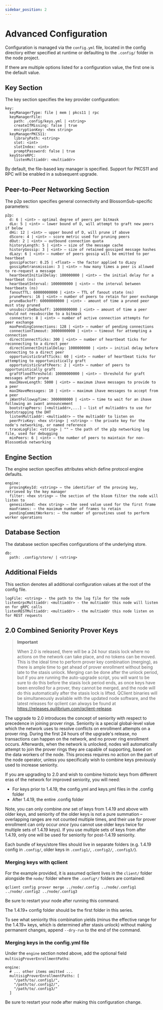 ```yaml
---
sidebar_position: 2
---
```


# Advanced Configuration

Configuration is managed via the `config.yml` file, located in the config directory either specified at runtime or defaulting to the `.config/` folder in the node project. 

If there are multiple options listed for a configuration value, the first one is the default value.

## Key Section

The key section specifies the key provider configuration:

```
key:
  keyManagerType: file | mem | pkcs11 | rpc
  keyManagerFile:
    path: .config/keys.yml | <string>
    createIfMissing: false | true
    encryptionKey: <hex string>
  keyManagerPKCS11:
    libraryPath: <string>
    slot: <int>
    slotIndex: <int>
    promptPassword: false | true
  keyStoreRPC:
    listenMultiaddr: <multiaddr>
```

By default, the file-based key manager is specified. Support for PKCS11 and RPC will be enabled in a subsequent upgrade.

## Peer-to-Peer Networking Section

The p2p section specifies general connectivity and BlossomSub-specific parameters:

```
p2p:
  d: 6 | <int> – optimal degree of peers per bitmask
  dLo: 5 | <int> – lower bound of D, will attempt to graft new peers if below
  dHi: 12 | <int> – upper bound of D, will prune if above
  dScore: 4 | <int> – score metric used for pruning peers
  dOut: 2 | <int> – outbound connection quota
  historyLength: 5 | <int> – size of the message cache
  historyGossip: 3 | <int> – size of retained gossiped message hashes
  dLazy: 6 | <int> – number of peers gossip will be emitted to per heartbeat
  gossipFactor: 0.25 | <float> – the factor applied to dLazy
  gossipRetransmission: 3 | <int> – how many times a peer is allowed to re-request a message
  heartbeatInitialDelay: 100000000 | <int> – the initial delay for a heartbeat (ns)
  heartbeatInterval: 1000000000 | <int> – the interval between heartbeats (ns)
  fanoutTTL: 60000000000 | <int> – TTL of fanout state (ns)
  prunePeers: 16 | <int> – number of peers to retain for peer exchange
  pruneBackoff: 60000000000 | <int> - amount of time a pruned peer must stay pruned
  unsubscribeBackoff: 10000000000 | <int> – amount of time a peer should not resubscribe to a bitmask
  connectors: 8 | <int> – number of active connection attempts for peer exchange
  maxPendingConnections: 128 | <int> – number of pending connections
  connectionTimeout: 30000000000 | <int> – timeout for attempting a connection
  directConnectTicks: 300 | <int> – number of heartbeat ticks for reconnecting to a direct peer
  directConnectInitialDelay: 1000000000 | <int> – initial delay before connecting to a direct peer
  opportunisticGraftTicks: 60 | <int> – number of heartbeat ticks for attempting to opportunistically graft
  opportunisticGraftPeers: 2 | <int> – number of peers to opportunistically graft
  graftFloodThreshold: 10000000000 | <int> – threshold for graft messages after prune
  maxIHaveLength: 5000 | <int> – maximum ihave messages to provide to a peer
  maxIHaveMessages: 10 | <int> – maximum ihave messages to accept from a peer
  iWantFollowupTime: 3000000000 | <int> – time to wait for an ihave following an iwant announcement
  bootstrapPeers: [<multiaddr>,...] – list of multiaddrs to use for bootstrapping the DHT
  listenMultiaddr: <multiaddr> – the multiaddr to listen on
  peerPrivKey: <hex string> | <string> – the private key for the node's networking, or named reference
  traceLogFile: <string> | "" – the path of the p2p networking log file, used for debugging
  minPeers: 6 | <int> – the number of peers to maintain for non-BlossomSub networking
```

## Engine Section

The engine section specifies attributes which define protocol engine defaults.

```
engine:
  provingKeyId: <string> – the identifier of the proving key, retrieved by the key manager
  filter: <hex string> – the section of the bloom filter the node will listen to
  genesisSeed: <hex string> – the seed value used for the first frame
  maxFrames: – the maximum number of frames to retain
  pendingCommitWorkers: – the number of goroutines used to perform worker operations
```

## Database Section

The database section specifies configurations of the underlying store.

```
db:
  path: .config/store/ | <string>
```

## Additional Fields

This section denotes all additional configuration values at the root of the config file.

```
logFile: <string> - the path to the log file for the node
listenGrpcMultiaddr: <multiaddr> - the multiaddr this node will listen on for gRPC calls 
listenRESTMultiaddr: <multiaddr> - the multiaddr this node listen on for REST requests
```

## 2.0 Combined Seniority Prover Keys

> **Important**
> 
> When 2.0 is released, there will be a 24 hour stasis lock where no actions on the network can take place, and no tokens can be moved. This is the ideal time to perform prover key combination (merging), as there is ample time to get ahead of prover enrollment without being late to the stasis unlock. Merging can be done after the unlock period, but if you are running the auto-upgrade script, you will want to be sure to do this before the stasis lock period ends, as once keys have been enrolled for a prover, they cannot be merged, and the node will do this automatically after the stasis lock is lifted. QClient binaries will be simultaneously available with the updated node software, and the latest releases for qclient can always be found at https://releases.quilibrium.com/qclient-release.

The upgrade to 2.0 introduces the concept of seniority with respect to precedence in joining prover rings. Seniority is a special global-level value which the network uses to resolve conflicts on enrollment attempts on a prover ring. During the first 24 hours of the upgrade's release, no transactions can happen on the network, and no prover ring enrollment occurs. Afterwards, when the network is unlocked, nodes will automatically attempt to join the prover rings they are capable of supporting, based on the data workers of the node. This process requires no action on the part of the node operator, unless you specifically wish to combine keys previously used to increase seniority.

If you are upgrading to 2.0 and wish to combine historic keys from different eras of the network for improved seniority, you will need:

- For keys prior to 1.4.19, the config.yml and keys.yml files in the .config folder
- After 1.4.19, the entire .config folder

Note, you can only combine _one_ set of keys from 1.4.19 and above with older keys, and seniority of the older keys is not a pure summation – overlapping ranges are not counted multiple times, and their use for prover enrollment can only occur _once_ (you cannot use older keys twice for multiple sets of 1.4.19 keys). If you use multiple sets of keys from after 1.4.19, only one will be used for seniority for post-1.4.19 seniority.

Each bundle of keys/store files should live in separate folders (e.g. 1.4.19 config in `.config/`, older keys in `.config1/`, `.config2/`, `.config3/`).

### Merging keys with qclient

For the example provided, it is assumed qclient lives in the `client/` folder alongside the `node/` folder where the `.config*/` folders are contained:

```
qclient config prover merge ../node/.config ../node/.config1 ../node/.config2 ../node/.config3
```

Be sure to restart your node after running this command.

The 1.4.19+ config folder should be the first folder in this series.

To see what seniority this combination yields (minus the effective range for the 1.4.19+ keys, which is determined after stasis unlock) without making permanent changes, append `--dry-run` to the end of the command.

### Merging keys in the config.yml file

Under the `engine` section noted above, add the optional field `multisigProverEnrollmentPaths`:

```
engine:
  # ... other items omitted ...
  multisigProverEnrollmentPaths: [
    "/path/to/.config1/",
    "/path/to/.config2/",
    "/path/to/.config3/"
  ]
```

Be sure to restart your node after making this configuration change.